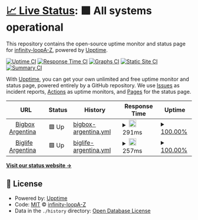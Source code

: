 # [📈 Live Status](https://infinity-loopA-Z.github.io/upptime): <!--live status--> **🟩 All systems operational**

This repository contains the open-source uptime monitor and status page for [infinity-loopA-Z](https://infinity-loopA-Z.github.io/upptime), powered by [Upptime](https://github.com/upptime/upptime).

[![Uptime CI](https://github.com/infinity-loopA-Z/upptime/workflows/Uptime%20CI/badge.svg)](https://github.com/infinity-loopA-Z/upptime/actions?query=workflow%3A%22Uptime+CI%22)
[![Response Time CI](https://github.com/infinity-loopA-Z/upptime/workflows/Response%20Time%20CI/badge.svg)](https://github.com/infinity-loopA-Z/upptime/actions?query=workflow%3A%22Response+Time+CI%22)
[![Graphs CI](https://github.com/infinity-loopA-Z/upptime/workflows/Graphs%20CI/badge.svg)](https://github.com/infinity-loopA-Z/upptime/actions?query=workflow%3A%22Graphs+CI%22)
[![Static Site CI](https://github.com/infinity-loopA-Z/upptime/workflows/Static%20Site%20CI/badge.svg)](https://github.com/infinity-loopA-Z/upptime/actions?query=workflow%3A%22Static+Site+CI%22)
[![Summary CI](https://github.com/infinity-loopA-Z/upptime/workflows/Summary%20CI/badge.svg)](https://github.com/infinity-loopA-Z/upptime/actions?query=workflow%3A%22Summary+CI%22)

With [Upptime](https://upptime.js.org), you can get your own unlimited and free uptime monitor and status page, powered entirely by a GitHub repository. We use [Issues](https://github.com/infinity-loopA-Z/upptime/issues) as incident reports, [Actions](https://github.com/infinity-loopA-Z/upptime/actions) as uptime monitors, and [Pages](https://infinity-loopA-Z.github.io/upptime) for the status page.

<!--start: status pages-->
<!-- This summary is generated by Upptime (https://github.com/upptime/upptime) -->
<!-- Do not edit this manually, your changes will be overwritten -->
<!-- prettier-ignore -->
| URL | Status | History | Response Time | Uptime |
| --- | ------ | ------- | ------------- | ------ |
| <img alt="" src="https://favicons.githubusercontent.com/www.bigbox.com.ar" height="13"> [Bigbox Argentina](https://www.bigbox.com.ar) | 🟩 Up | [bigbox-argentina.yml](https://github.com/InfinityLoopA-Z/super-octo-waddle/commits/HEAD/history/bigbox-argentina.yml) | <details><summary><img alt="Response time graph" src="./graphs/bigbox-argentina/response-time-week.png" height="20"> 291ms</summary><br><a href="https://infinity-loopA-Z.github.io/super-octo-waddle/history/bigbox-argentina"><img alt="Response time 312" src="https://img.shields.io/endpoint?url=https%3A%2F%2Fraw.githubusercontent.com%2FInfinityLoopA-Z%2Fsuper-octo-waddle%2FHEAD%2Fapi%2Fbigbox-argentina%2Fresponse-time.json"></a><br><a href="https://infinity-loopA-Z.github.io/super-octo-waddle/history/bigbox-argentina"><img alt="24-hour response time 380" src="https://img.shields.io/endpoint?url=https%3A%2F%2Fraw.githubusercontent.com%2FInfinityLoopA-Z%2Fsuper-octo-waddle%2FHEAD%2Fapi%2Fbigbox-argentina%2Fresponse-time-day.json"></a><br><a href="https://infinity-loopA-Z.github.io/super-octo-waddle/history/bigbox-argentina"><img alt="7-day response time 291" src="https://img.shields.io/endpoint?url=https%3A%2F%2Fraw.githubusercontent.com%2FInfinityLoopA-Z%2Fsuper-octo-waddle%2FHEAD%2Fapi%2Fbigbox-argentina%2Fresponse-time-week.json"></a><br><a href="https://infinity-loopA-Z.github.io/super-octo-waddle/history/bigbox-argentina"><img alt="30-day response time 289" src="https://img.shields.io/endpoint?url=https%3A%2F%2Fraw.githubusercontent.com%2FInfinityLoopA-Z%2Fsuper-octo-waddle%2FHEAD%2Fapi%2Fbigbox-argentina%2Fresponse-time-month.json"></a><br><a href="https://infinity-loopA-Z.github.io/super-octo-waddle/history/bigbox-argentina"><img alt="1-year response time 312" src="https://img.shields.io/endpoint?url=https%3A%2F%2Fraw.githubusercontent.com%2FInfinityLoopA-Z%2Fsuper-octo-waddle%2FHEAD%2Fapi%2Fbigbox-argentina%2Fresponse-time-year.json"></a></details> | <details><summary><a href="https://infinity-loopA-Z.github.io/super-octo-waddle/history/bigbox-argentina">100.00%</a></summary><a href="https://infinity-loopA-Z.github.io/super-octo-waddle/history/bigbox-argentina"><img alt="All-time uptime 100.00%" src="https://img.shields.io/endpoint?url=https%3A%2F%2Fraw.githubusercontent.com%2FInfinityLoopA-Z%2Fsuper-octo-waddle%2FHEAD%2Fapi%2Fbigbox-argentina%2Fuptime.json"></a><br><a href="https://infinity-loopA-Z.github.io/super-octo-waddle/history/bigbox-argentina"><img alt="24-hour uptime 100.00%" src="https://img.shields.io/endpoint?url=https%3A%2F%2Fraw.githubusercontent.com%2FInfinityLoopA-Z%2Fsuper-octo-waddle%2FHEAD%2Fapi%2Fbigbox-argentina%2Fuptime-day.json"></a><br><a href="https://infinity-loopA-Z.github.io/super-octo-waddle/history/bigbox-argentina"><img alt="7-day uptime 100.00%" src="https://img.shields.io/endpoint?url=https%3A%2F%2Fraw.githubusercontent.com%2FInfinityLoopA-Z%2Fsuper-octo-waddle%2FHEAD%2Fapi%2Fbigbox-argentina%2Fuptime-week.json"></a><br><a href="https://infinity-loopA-Z.github.io/super-octo-waddle/history/bigbox-argentina"><img alt="30-day uptime 100.00%" src="https://img.shields.io/endpoint?url=https%3A%2F%2Fraw.githubusercontent.com%2FInfinityLoopA-Z%2Fsuper-octo-waddle%2FHEAD%2Fapi%2Fbigbox-argentina%2Fuptime-month.json"></a><br><a href="https://infinity-loopA-Z.github.io/super-octo-waddle/history/bigbox-argentina"><img alt="1-year uptime 100.00%" src="https://img.shields.io/endpoint?url=https%3A%2F%2Fraw.githubusercontent.com%2FInfinityLoopA-Z%2Fsuper-octo-waddle%2FHEAD%2Fapi%2Fbigbox-argentina%2Fuptime-year.json"></a></details>
| <img alt="" src="https://favicons.githubusercontent.com/www.premios.bigbox.com.ar" height="13"> [Biglife Argentina](https://www.premios.bigbox.com.ar) | 🟩 Up | [biglife-argentina.yml](https://github.com/InfinityLoopA-Z/super-octo-waddle/commits/HEAD/history/biglife-argentina.yml) | <details><summary><img alt="Response time graph" src="./graphs/biglife-argentina/response-time-week.png" height="20"> 257ms</summary><br><a href="https://infinity-loopA-Z.github.io/super-octo-waddle/history/biglife-argentina"><img alt="Response time 342" src="https://img.shields.io/endpoint?url=https%3A%2F%2Fraw.githubusercontent.com%2FInfinityLoopA-Z%2Fsuper-octo-waddle%2FHEAD%2Fapi%2Fbiglife-argentina%2Fresponse-time.json"></a><br><a href="https://infinity-loopA-Z.github.io/super-octo-waddle/history/biglife-argentina"><img alt="24-hour response time 208" src="https://img.shields.io/endpoint?url=https%3A%2F%2Fraw.githubusercontent.com%2FInfinityLoopA-Z%2Fsuper-octo-waddle%2FHEAD%2Fapi%2Fbiglife-argentina%2Fresponse-time-day.json"></a><br><a href="https://infinity-loopA-Z.github.io/super-octo-waddle/history/biglife-argentina"><img alt="7-day response time 257" src="https://img.shields.io/endpoint?url=https%3A%2F%2Fraw.githubusercontent.com%2FInfinityLoopA-Z%2Fsuper-octo-waddle%2FHEAD%2Fapi%2Fbiglife-argentina%2Fresponse-time-week.json"></a><br><a href="https://infinity-loopA-Z.github.io/super-octo-waddle/history/biglife-argentina"><img alt="30-day response time 311" src="https://img.shields.io/endpoint?url=https%3A%2F%2Fraw.githubusercontent.com%2FInfinityLoopA-Z%2Fsuper-octo-waddle%2FHEAD%2Fapi%2Fbiglife-argentina%2Fresponse-time-month.json"></a><br><a href="https://infinity-loopA-Z.github.io/super-octo-waddle/history/biglife-argentina"><img alt="1-year response time 342" src="https://img.shields.io/endpoint?url=https%3A%2F%2Fraw.githubusercontent.com%2FInfinityLoopA-Z%2Fsuper-octo-waddle%2FHEAD%2Fapi%2Fbiglife-argentina%2Fresponse-time-year.json"></a></details> | <details><summary><a href="https://infinity-loopA-Z.github.io/super-octo-waddle/history/biglife-argentina">100.00%</a></summary><a href="https://infinity-loopA-Z.github.io/super-octo-waddle/history/biglife-argentina"><img alt="All-time uptime 100.00%" src="https://img.shields.io/endpoint?url=https%3A%2F%2Fraw.githubusercontent.com%2FInfinityLoopA-Z%2Fsuper-octo-waddle%2FHEAD%2Fapi%2Fbiglife-argentina%2Fuptime.json"></a><br><a href="https://infinity-loopA-Z.github.io/super-octo-waddle/history/biglife-argentina"><img alt="24-hour uptime 100.00%" src="https://img.shields.io/endpoint?url=https%3A%2F%2Fraw.githubusercontent.com%2FInfinityLoopA-Z%2Fsuper-octo-waddle%2FHEAD%2Fapi%2Fbiglife-argentina%2Fuptime-day.json"></a><br><a href="https://infinity-loopA-Z.github.io/super-octo-waddle/history/biglife-argentina"><img alt="7-day uptime 100.00%" src="https://img.shields.io/endpoint?url=https%3A%2F%2Fraw.githubusercontent.com%2FInfinityLoopA-Z%2Fsuper-octo-waddle%2FHEAD%2Fapi%2Fbiglife-argentina%2Fuptime-week.json"></a><br><a href="https://infinity-loopA-Z.github.io/super-octo-waddle/history/biglife-argentina"><img alt="30-day uptime 100.00%" src="https://img.shields.io/endpoint?url=https%3A%2F%2Fraw.githubusercontent.com%2FInfinityLoopA-Z%2Fsuper-octo-waddle%2FHEAD%2Fapi%2Fbiglife-argentina%2Fuptime-month.json"></a><br><a href="https://infinity-loopA-Z.github.io/super-octo-waddle/history/biglife-argentina"><img alt="1-year uptime 100.00%" src="https://img.shields.io/endpoint?url=https%3A%2F%2Fraw.githubusercontent.com%2FInfinityLoopA-Z%2Fsuper-octo-waddle%2FHEAD%2Fapi%2Fbiglife-argentina%2Fuptime-year.json"></a></details>

<!--end: status pages-->

[**Visit our status website →**](https://infinity-loopA-Z.github.io/upptime)

## 📄 License

- Powered by: [Upptime](https://github.com/upptime/upptime)
- Code: [MIT](./LICENSE) © [infinity-loopA-Z](https://infinity-loopA-Z.github.io/upptime)
- Data in the `./history` directory: [Open Database License](https://opendatacommons.org/licenses/odbl/1-0/)

